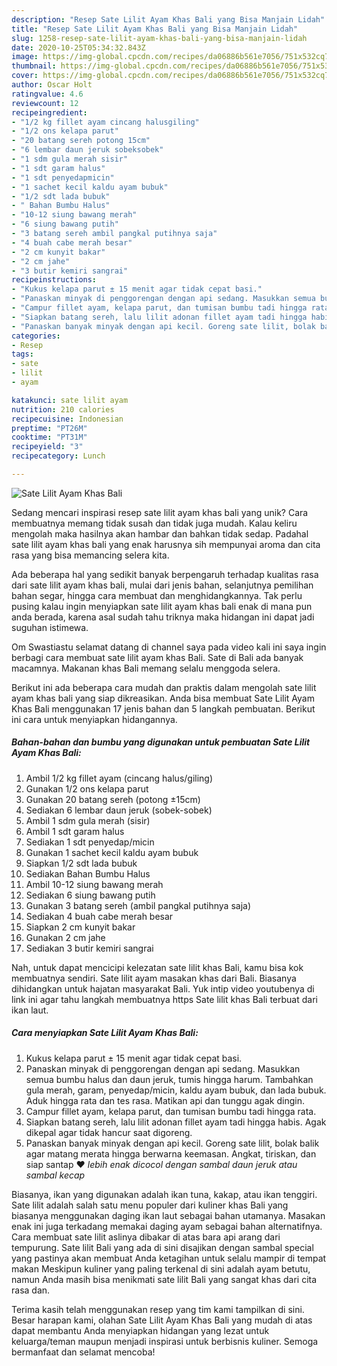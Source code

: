 ```yaml
---
description: "Resep Sate Lilit Ayam Khas Bali yang Bisa Manjain Lidah"
title: "Resep Sate Lilit Ayam Khas Bali yang Bisa Manjain Lidah"
slug: 1258-resep-sate-lilit-ayam-khas-bali-yang-bisa-manjain-lidah
date: 2020-10-25T05:34:32.843Z
image: https://img-global.cpcdn.com/recipes/da06886b561e7056/751x532cq70/sate-lilit-ayam-khas-bali-foto-resep-utama.jpg
thumbnail: https://img-global.cpcdn.com/recipes/da06886b561e7056/751x532cq70/sate-lilit-ayam-khas-bali-foto-resep-utama.jpg
cover: https://img-global.cpcdn.com/recipes/da06886b561e7056/751x532cq70/sate-lilit-ayam-khas-bali-foto-resep-utama.jpg
author: Oscar Holt
ratingvalue: 4.6
reviewcount: 12
recipeingredient:
- "1/2 kg fillet ayam cincang halusgiling"
- "1/2 ons kelapa parut"
- "20 batang sereh potong 15cm"
- "6 lembar daun jeruk sobeksobek"
- "1 sdm gula merah sisir"
- "1 sdt garam halus"
- "1 sdt penyedapmicin"
- "1 sachet kecil kaldu ayam bubuk"
- "1/2 sdt lada bubuk"
- " Bahan Bumbu Halus"
- "10-12 siung bawang merah"
- "6 siung bawang putih"
- "3 batang sereh ambil pangkal putihnya saja"
- "4 buah cabe merah besar"
- "2 cm kunyit bakar"
- "2 cm jahe"
- "3 butir kemiri sangrai"
recipeinstructions:
- "Kukus kelapa parut ± 15 menit agar tidak cepat basi."
- "Panaskan minyak di penggorengan dengan api sedang. Masukkan semua bumbu halus dan daun jeruk, tumis hingga harum. Tambahkan gula merah, garam, penyedap/micin, kaldu ayam bubuk, dan lada bubuk. Aduk hingga rata dan tes rasa. Matikan api dan tunggu agak dingin."
- "Campur fillet ayam, kelapa parut, dan tumisan bumbu tadi hingga rata."
- "Siapkan batang sereh, lalu lilit adonan fillet ayam tadi hingga habis. Agak dikepal agar tidak hancur saat digoreng."
- "Panaskan banyak minyak dengan api kecil. Goreng sate lilit, bolak balik agar matang merata hingga berwarna keemasan. Angkat, tiriskan, dan siap santap ❤ *lebih enak dicocol dengan sambal daun jeruk atau sambal kecap*"
categories:
- Resep
tags:
- sate
- lilit
- ayam

katakunci: sate lilit ayam 
nutrition: 210 calories
recipecuisine: Indonesian
preptime: "PT26M"
cooktime: "PT31M"
recipeyield: "3"
recipecategory: Lunch

---
```



![Sate Lilit Ayam Khas Bali](https://img-global.cpcdn.com/recipes/da06886b561e7056/751x532cq70/sate-lilit-ayam-khas-bali-foto-resep-utama.jpg)

Sedang mencari inspirasi resep sate lilit ayam khas bali yang unik? Cara membuatnya memang tidak susah dan tidak juga mudah. Kalau keliru mengolah maka hasilnya akan hambar dan bahkan tidak sedap. Padahal sate lilit ayam khas bali yang enak harusnya sih mempunyai aroma dan cita rasa yang bisa memancing selera kita.

Ada beberapa hal yang sedikit banyak berpengaruh terhadap kualitas rasa dari sate lilit ayam khas bali, mulai dari jenis bahan, selanjutnya pemilihan bahan segar, hingga cara membuat dan menghidangkannya. Tak perlu pusing kalau ingin menyiapkan sate lilit ayam khas bali enak di mana pun anda berada, karena asal sudah tahu triknya maka hidangan ini dapat jadi suguhan istimewa.

Om Swastiastu selamat datang di channel saya pada video kali ini saya ingin berbagi cara membuat sate lilit ayam khas Bali. Sate di Bali ada banyak macamnya. Makanan khas Bali memang selalu menggoda selera.


Berikut ini ada beberapa cara mudah dan praktis dalam mengolah sate lilit ayam khas bali yang siap dikreasikan. Anda bisa membuat Sate Lilit Ayam Khas Bali menggunakan 17 jenis bahan dan 5 langkah pembuatan. Berikut ini cara untuk menyiapkan hidangannya.

<!--inarticleads1-->

##### Bahan-bahan dan bumbu yang digunakan untuk pembuatan Sate Lilit Ayam Khas Bali:

1. Ambil 1/2 kg fillet ayam (cincang halus/giling)
1. Gunakan 1/2 ons kelapa parut
1. Gunakan 20 batang sereh (potong ±15cm)
1. Sediakan 6 lembar daun jeruk (sobek-sobek)
1. Ambil 1 sdm gula merah (sisir)
1. Ambil 1 sdt garam halus
1. Sediakan 1 sdt penyedap/micin
1. Gunakan 1 sachet kecil kaldu ayam bubuk
1. Siapkan 1/2 sdt lada bubuk
1. Sediakan  Bahan Bumbu Halus
1. Ambil 10-12 siung bawang merah
1. Sediakan 6 siung bawang putih
1. Gunakan 3 batang sereh (ambil pangkal putihnya saja)
1. Sediakan 4 buah cabe merah besar
1. Siapkan 2 cm kunyit bakar
1. Gunakan 2 cm jahe
1. Sediakan 3 butir kemiri sangrai


Nah, untuk dapat mencicipi kelezatan sate lilit khas Bali, kamu bisa kok membuatnya sendiri. Sate lilit ayam masakan khas dari Bali. Biasanya dihidangkan untuk hajatan masyarakat Bali. Yuk intip video youtubenya di link ini agar tahu langkah membuatnya https Sate lilit khas Bali terbuat dari ikan laut. 

<!--inarticleads2-->

##### Cara menyiapkan Sate Lilit Ayam Khas Bali:

1. Kukus kelapa parut ± 15 menit agar tidak cepat basi.
1. Panaskan minyak di penggorengan dengan api sedang. Masukkan semua bumbu halus dan daun jeruk, tumis hingga harum. Tambahkan gula merah, garam, penyedap/micin, kaldu ayam bubuk, dan lada bubuk. Aduk hingga rata dan tes rasa. Matikan api dan tunggu agak dingin.
1. Campur fillet ayam, kelapa parut, dan tumisan bumbu tadi hingga rata.
1. Siapkan batang sereh, lalu lilit adonan fillet ayam tadi hingga habis. Agak dikepal agar tidak hancur saat digoreng.
1. Panaskan banyak minyak dengan api kecil. Goreng sate lilit, bolak balik agar matang merata hingga berwarna keemasan. Angkat, tiriskan, dan siap santap ❤ *lebih enak dicocol dengan sambal daun jeruk atau sambal kecap*


Biasanya, ikan yang digunakan adalah ikan tuna, kakap, atau ikan tenggiri. Sate lilit adalah salah satu menu populer dari kuliner khas Bali yang biasanya menggunakan daging ikan laut sebagai bahan utamanya. Masakan enak ini juga terkadang memakai daging ayam sebagai bahan alternatifnya. Cara membuat sate lilit aslinya dibakar di atas bara api arang dari tempurung. Sate lilit Bali yang ada di sini disajikan dengan sambal special yang pastinya akan membuat Anda ketagihan untuk selalu mampir di tempat makan Meskipun kuliner yang paling terkenal di sini adalah ayam betutu, namun Anda masih bisa menikmati sate lilit Bali yang sangat khas dari cita rasa dan. 

Terima kasih telah menggunakan resep yang tim kami tampilkan di sini. Besar harapan kami, olahan Sate Lilit Ayam Khas Bali yang mudah di atas dapat membantu Anda menyiapkan hidangan yang lezat untuk keluarga/teman maupun menjadi inspirasi untuk berbisnis kuliner. Semoga bermanfaat dan selamat mencoba!
